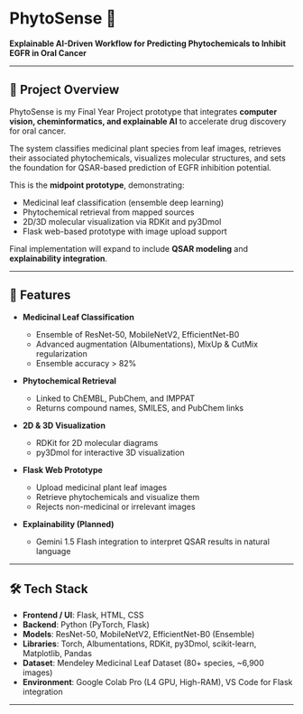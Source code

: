 # PhytoSense 🌿  
**Explainable AI-Driven Workflow for Predicting Phytochemicals to Inhibit EGFR in Oral Cancer**

---

## 📌 Project Overview
PhytoSense is my Final Year Project prototype that integrates **computer vision, cheminformatics, and explainable AI** to accelerate drug discovery for oral cancer.  

The system classifies medicinal plant species from leaf images, retrieves their associated phytochemicals, visualizes molecular structures, and sets the foundation for QSAR-based prediction of EGFR inhibition potential.  

This is the **midpoint prototype**, demonstrating:
- Medicinal leaf classification (ensemble deep learning)  
- Phytochemical retrieval from mapped sources  
- 2D/3D molecular visualization via RDKit and py3Dmol  
- Flask web-based prototype with image upload support  

Final implementation will expand to include **QSAR modeling** and **explainability integration**.

---

## 🚀 Features
- **Medicinal Leaf Classification**  
  - Ensemble of ResNet-50, MobileNetV2, EfficientNet-B0  
  - Advanced augmentation (Albumentations), MixUp & CutMix regularization  
  - Ensemble accuracy > 82%  

- **Phytochemical Retrieval**  
  - Linked to ChEMBL, PubChem, and IMPPAT  
  - Returns compound names, SMILES, and PubChem links  

- **2D & 3D Visualization**  
  - RDKit for 2D molecular diagrams  
  - py3Dmol for interactive 3D visualization  

- **Flask Web Prototype**  
  - Upload medicinal plant leaf images  
  - Retrieve phytochemicals and visualize them  
  - Rejects non-medicinal or irrelevant images  

- **Explainability (Planned)**  
  - Gemini 1.5 Flash integration to interpret QSAR results in natural language  

---

## 🛠️ Tech Stack
- **Frontend / UI**: Flask, HTML, CSS  
- **Backend**: Python (PyTorch, Flask)  
- **Models**: ResNet-50, MobileNetV2, EfficientNet-B0 (Ensemble)  
- **Libraries**: Torch, Albumentations, RDKit, py3Dmol, scikit-learn, Matplotlib, Pandas  
- **Dataset**: Mendeley Medicinal Leaf Dataset (80+ species, ~6,900 images)  
- **Environment**: Google Colab Pro (L4 GPU, High-RAM), VS Code for Flask integration  

---


